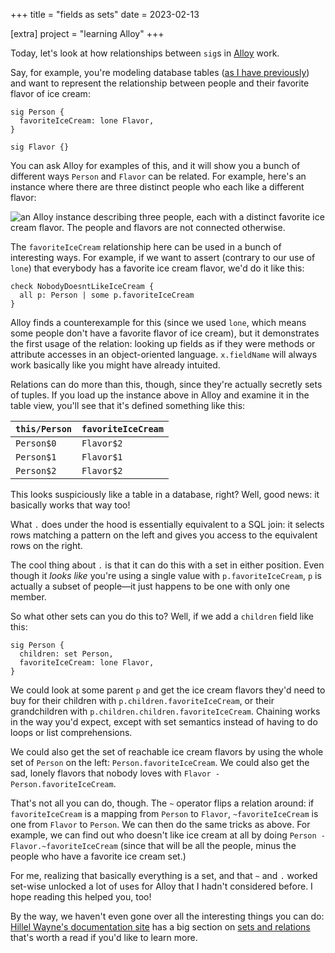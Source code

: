 +++
title = "fields as sets"
date = 2023-02-13

[extra]
project = "learning Alloy"
+++

Today, let's look at how relationships between `sig`s in [Alloy](@/projects/learning-alloy.md) work.

Say, for example, you're modeling database tables ([as I have previously](@/posts/modeling-database-tables-in-alloy.md)) and want to represent the relationship between people and their favorite flavor of ice cream:

```alloy
sig Person {
  favoriteIceCream: lone Flavor,
}

sig Flavor {}
```

You can ask Alloy for examples of this, and it will show you a bunch of different ways `Person` and `Flavor` can be related. For example, here's an instance where there are three distinct people who each like a different flavor:

![an Alloy instance describing three people, each with a distinct favorite ice cream flavor. The people and flavors are not connected otherwise.](/images/three-people-three-flavors.png)

The `favoriteIceCream` relationship here can be used in a bunch of interesting ways. For example, if we want to assert (contrary to our use of `lone`) that everybody has a favorite ice cream flavor, we'd do it like this:

```
check NobodyDoesntLikeIceCream {
  all p: Person | some p.favoriteIceCream
}
```

Alloy finds a counterexample for this (since we used `lone`, which means some people don't have a favorite flavor of ice cream), but it demonstrates the first usage of the relation: looking up fields as if they were methods or attribute accesses in an object-oriented language. `x.fieldName` will always work basically like you might have already intuited.

Relations can do more than this, though, since they're actually secretly sets of tuples. If you load up the instance above in Alloy and examine it in the table view, you'll see that it's defined something like this:

| `this/Person` | `favoriteIceCream` |
| ------------- | ------------------ |
| `Person$0`    | `Flavor$2`         |
| `Person$1`    | `Flavor$1`         |
| `Person$2`    | `Flavor$2`         |

This looks suspiciously like a table in a database, right? Well, good news: it basically works that way too!

What `.` does under the hood is essentially equivalent to a SQL join: it selects rows matching a pattern on the left and gives you access to the equivalent rows on the right.

The cool thing about `.` is that it can do this with a set in either position. Even though it _looks like_ you're using a single value with `p.favoriteIceCream`, `p` is actually a subset of people—it just happens to be one with only one member.

So what other sets can you do this to? Well, if we add a `children` field like this:

```
sig Person {
  children: set Person,
  favoriteIceCream: lone Flavor,
}
```

We could look at some parent `p` and get the ice cream flavors they'd need to buy for their children with `p.children.favoriteIceCream`, or their grandchildren with `p.children.children.favoriteIceCream`. Chaining works in the way you'd expect, except with set semantics instead of having to do loops or list comprehensions.

We could also get the set of reachable ice cream flavors by using the whole set of `Person` on the left: `Person.favoriteIceCream`. We could also get the sad, lonely flavors that nobody loves with `Flavor - Person.favoriteIceCream`.

That's not all you can do, though. The `~` operator flips a relation around: if `favoriteIceCream` is a mapping from `Person` to `Flavor`, `~favoriteIceCream` is one from `Flavor` to `Person`. We can then do the same tricks as above. For example, we can find out who doesn't like ice cream at all by doing `Person - Flavor.~favoriteIceCream` (since that will be all the people, minus the people who have a favorite ice cream set.)

For me, realizing that basically everything is a set, and that `~` and `.` worked set-wise unlocked a lot of uses for Alloy that I hadn't considered before. I hope reading this helped you, too!

By the way, we haven't even gone over all the interesting things you can do: [Hillel Wayne's documentation site](https://alloy.readthedocs.io) has a big section on [sets and relations](https://alloy.readthedocs.io/en/latest/language/sets-and-relations.html#sets-and-relations) that's worth a read if you'd like to learn more.
